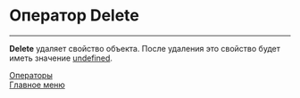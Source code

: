 # Оператор Delete
____

__Delete__ удаляет свойство объекта. После удаления это свойство будет иметь значение [undefined](../data-types/undefined/undefined.md).

[Операторы](operators.md)<br>
[Главное меню](../README.md)<br>